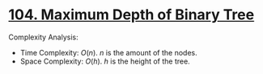 # [104. Maximum Depth of Binary Tree](https://leetcode.com/problems/maximum-depth-of-binary-tree/)


Complexity Analysis:

- Time Complexity: $O(n)$. $n$ is the amount of the nodes.
- Space Complexity: $O(h)$. $h$ is the height of the tree.
